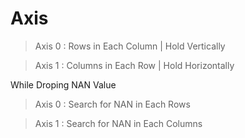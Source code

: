 # Axis 

> Axis 0 : Rows in Each Column | Hold Vertically

> Axis 1 : Columns in Each Row | Hold Horizontally

While Droping NAN Value

> Axis 0 : Search for NAN in Each Rows

> Axis 1 : Search for NAN in Each Columns
